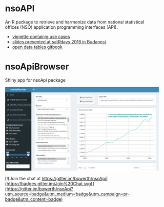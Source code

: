 <!-- [![Travis-CI Build Status](https://travis-ci.org/bowerth/nsoApi.svg?branch=master)](https://travis-ci.org/bowerth/nsoApi) -->

# nsoAPI

An R package to retrieve and harmonize data from national statistical offices (NSO) application programming interfaces (API).

- [vignette containig use cases](https://github.com/bowerth/nsoApi/blob/master/vignettes/nsoApi.md)
- [slides presented at satRdays 2016 in Budapest](http://rdata.work/slides/nsoapi/)
- [open data tables gitbook](http://www.gitbook.com/read/book/bowerth/opendata-tables)

# nsoApiBrowser

Shiny app for nsoApi package

<!-- This is running on shinyapps.io: https://rjsdmx.shinyapps.io/sdmxBrowser/ -->

![nsoApiBrowser screenshot](assets/nsoApiBrowser.png)

[![Join the chat at https://gitter.im/bowerth/nsoApi](https://badges.gitter.im/Join%20Chat.svg)](https://gitter.im/bowerth/nsoApi?utm_source=badge&utm_medium=badge&utm_campaign=pr-badge&utm_content=badge)
